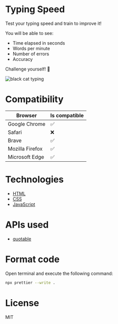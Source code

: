 # Typing Speed

Test your typing speed and train to improve it!

You will be able to see:
- Time elapsed in seconds
- Words per minute
- Number of errors
- Accuracy

Challenge yourself! 💪

![black cat typing](https://media.giphy.com/media/JIX9t2j0ZTN9S/giphy.gif)

# Compatibility

| Browser | Is compatible |
| -- | -- |
| Google Chrome | ✅ |
| Safari | ❌ |
| Brave | ✅ |
| Mozilla Firefox | ✅ |
| Microsoft Edge | ✅ |

# Technologies

- [HTML](https://developer.mozilla.org/en-US/docs/Web/HTML)
- [CSS](https://developer.mozilla.org/en-US/docs/Web/CSS)
- [JavaScript](https://developer.mozilla.org/en-US/docs/Learn/JavaScript)

# APIs used

- [quotable](https://github.com/lukePeavey/quotable)

# Format code

Open terminal and execute the following command:

```bash
npx prettier --write .
```

# License

MIT